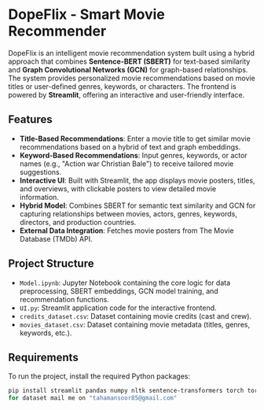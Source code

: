# DopeFlix - Smart Movie Recommender

DopeFlix is an intelligent movie recommendation system built using a hybrid approach that combines **Sentence-BERT (SBERT)** for text-based similarity and **Graph Convolutional Networks (GCN)** for graph-based relationships. The system provides personalized movie recommendations based on movie titles or user-defined genres, keywords, or characters. The frontend is powered by **Streamlit**, offering an interactive and user-friendly interface.

## Features
- **Title-Based Recommendations**: Enter a movie title to get similar movie recommendations based on a hybrid of text and graph embeddings.
- **Keyword-Based Recommendations**: Input genres, keywords, or actor names (e.g., "Action war Christian Bale") to receive tailored movie suggestions.
- **Interactive UI**: Built with Streamlit, the app displays movie posters, titles, and overviews, with clickable posters to view detailed movie information.
- **Hybrid Model**: Combines SBERT for semantic text similarity and GCN for capturing relationships between movies, actors, genres, keywords, directors, and production countries.
- **External Data Integration**: Fetches movie posters from The Movie Database (TMDb) API.

## Project Structure
- `Model.ipynb`: Jupyter Notebook containing the core logic for data preprocessing, SBERT embeddings, GCN model training, and recommendation functions.
- `UI.py`: Streamlit application code for the interactive frontend.
- `credits_dataset.csv`: Dataset containing movie credits (cast and crew).
- `movies_dataset.csv`: Dataset containing movie metadata (titles, genres, keywords, etc.).

## Requirements
To run the project, install the required Python packages:

```bash
pip install streamlit pandas numpy nltk sentence-transformers torch torch-geometric requests
for dataset mail me on "tahamansoor85@gmail.com"
